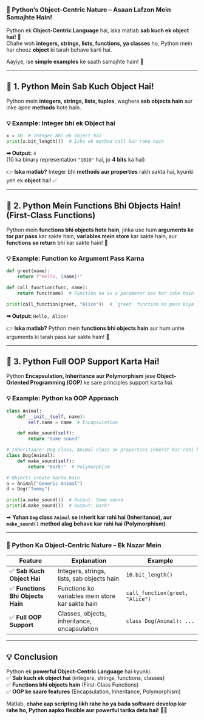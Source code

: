 ### **🐍 Python’s Object-Centric Nature – Asaan Lafzon Mein Samajhte Hain!**  

Python ek **Object-Centric Language** hai, iska matlab **sab kuch ek object hai!** 🎯  
Chahe woh **integers, strings, lists, functions, ya classes** ho, Python mein har cheez **object** ki tarah behave karti hai.  

Aayiye, ise **simple examples** ke saath samajhte hain! 🚀  

---

## **🔹 1. Python Mein Sab Kuch Object Hai!**
Python mein **integers, strings, lists, tuples**, waghera **sab objects hain** aur inke apne **methods** hote hain.  

### **💡 Example: Integer bhi ek Object hai**
```python
x = 10  # Integer bhi ek object hai
print(x.bit_length())  # Iska ek method call kar rahe hain
```
**➡ Output:** `4`  
(10 ka binary representation `"1010"` hai, jo **4 bits** ka hai)  

👉 **Iska matlab?** Integer bhi **methods aur properties** rakh sakta hai, kyunki yeh ek **object** hai! ✅  

---

## **🔹 2. Python Mein Functions Bhi Objects Hain! (First-Class Functions)**
Python mein **functions bhi objects hote hain**, jinka use hum **arguments ke tor par pass** kar sakte hain, **variables mein store** kar sakte hain, aur **functions se return** bhi kar sakte hain! 🎯  

### **💡 Example: Function ko Argument Pass Karna**
```python
def greet(name):
    return f"Hello, {name}!"

def call_function(func, name):
    return func(name)  # Function ko as a parameter use kar rahe hain

print(call_function(greet, "Alice"))  # `greet` function ko pass kiya
```
**➡ Output:** `Hello, Alice!`  

👉 **Iska matlab?** Python mein **functions bhi objects hain** aur hum unhe arguments ki tarah pass kar sakte hain! 🚀  

---

## **🔹 3. Python Full OOP Support Karta Hai!**
Python **Encapsulation, Inheritance aur Polymorphism** jese **Object-Oriented Programming (OOP)** ke sare principles support karta hai.  

### **💡 Example: Python ka OOP Approach**
```python
class Animal:
    def __init__(self, name):
        self.name = name  # Encapsulation

    def make_sound(self):
        return "Some sound"

# Inheritance: Dog class, Animal class se properties inherit kar rahi hai
class Dog(Animal):
    def make_sound(self):
        return "Bark!"  # Polymorphism

# Objects create karte hain
a = Animal("Generic Animal")
d = Dog("Tommy")

print(a.make_sound())  # Output: Some sound
print(d.make_sound())  # Output: Bark!
```
➡ **Yahan `Dog` class `Animal` se inherit kar rahi hai (Inheritance), aur `make_sound()` method alag behave kar rahi hai (Polymorphism).**  

---

### **🚀 Python Ka Object-Centric Nature – Ek Nazar Mein**
| **Feature** | **Explanation** | **Example** |
|------------|----------------|------------|
| ✅ **Sab Kuch Object Hai** | Integers, strings, lists, sab objects hain | `10.bit_length()` |
| ✅ **Functions Bhi Objects Hain** | Functions ko variables mein store kar sakte hain | `call_function(greet, "Alice")` |
| ✅ **Full OOP Support** | Classes, objects, inheritance, encapsulation | `class Dog(Animal): ...` |

---

## **💡 Conclusion**
Python ek **powerful Object-Centric Language** hai kyunki:  
✅ **Sab kuch ek object hai** (integers, strings, functions, classes)  
✅ **Functions bhi objects hain** (First-Class Functions)  
✅ **OOP ke saare features** (Encapsulation, Inheritance, Polymorphism)  

Matlab, **chahe aap scripting likh rahe ho ya bada software develop kar rahe ho, Python aapko flexible aur powerful tarika deta hai!** 🚀🔥  
